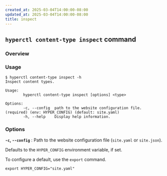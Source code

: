 ```yaml
---
created_at: 2025-03-04T14:00:00-08:00
updated_at: 2025-03-04T14:00:00-08:00
title: inspect
---
```


## `hyperctl content-type inspect` command

<auto-toc selectors="h3,h4,h5,h6,dl dt"></auto-toc>

### Overview 

### Usage

```plaintext
$ hyperctl content-type inspect -h
Inspect content types.

Usage:
        hyperctl content-type inspect [options] <type>

Options:
        -c, --config  path to the website configuration file. (required) (env: HYPER_CONFIG) (default: site.yaml)
        -h, --help    Display help information.
```

### Options

**`-c`, `--config`**
: Path to the website configuration file (`site.yaml` or `site.json`).

  Defaults to the `HYPER_CONFIG` environment variable, if set.

  To configure a default, use the `export` command.

  ```plaintext
  export HYPER_CONFIG="site.yaml"
  ```
